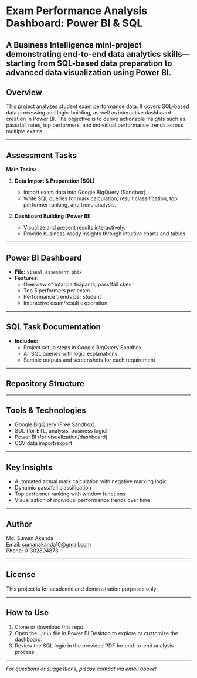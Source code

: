 # Exam Performance Analysis Dashboard: Power BI & SQL 

A Business Intelligence mini-project demonstrating end-to-end data analytics skills—starting from SQL-based data preparation to advanced data visualization using Power BI. 
---

## Overview

This project analyzes student exam performance data. It covers SQL-based data processing and logic-building, as well as interactive dashboard creation in Power BI. The objective is to derive actionable insights such as pass/fail rates, top performers, and individual performance trends across multiple exams.

---

## Assessment Tasks

**Main Tasks:**
1. **Data Import & Preparation (SQL)**
   - Import exam data into Google BigQuery (Sandbox)
   - Write SQL queries for mark calculation, result classification, top performer ranking, and trend analysis.

2. **Dashboard Building (Power BI)**
   - Visualize and present results interactively.
   - Provide business-ready insights through intuitive charts and tables.

---

## Power BI Dashboard

- **File:** `Visual Assesment.pbix`
- **Features:**
  - Overview of total participants, pass/fail stats
  - Top 5 performers per exam
  - Performance trends per student
  - Interactive exam/result exploration

---

## SQL Task Documentation

- **Includes:**
  - Project setup steps in Google BigQuery Sandbox
  - All SQL queries with logic explanations
  - Sample outputs and screenshots for each requirement

---

## Repository Structure

---

## Tools & Technologies

- Google BigQuery (Free Sandbox)
- SQL (for ETL, analysis, business logic)
- Power BI (for visualization/dashboard)
- CSV data import/export

---

## Key Insights

- Automated actual mark calculation with negative marking logic
- Dynamic pass/fail classification
- Top performer ranking with window functions
- Visualization of individual performance trends over time

---

## Author

Md. Suman Akanda  
Email: sumanakanda10@gmail.com  
Phone: 01302804873

---

## License

This project is for academic and demonstration purposes only.

---

## How to Use

1. Clone or download this repo.
2. Open the `.pbix` file in Power BI Desktop to explore or customize the dashboard.
3. Review the SQL logic in the provided PDF for end-to-end analysis process.

---

*For questions or suggestions, please contact via email above!*

